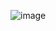 ![image](https://github.com/Ireal-ai/SQLAcademyTaskSolution/assets/82309024/14b8c9b9-e392-4888-bfe6-6810b7bae135)
